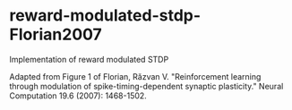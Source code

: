 # reward-modulated-stdp-Florian2007

Implementation of reward modulated STDP 

Adapted from Figure 1 of Florian, Răzvan V. "Reinforcement learning through modulation of spike-timing-dependent synaptic plasticity." Neural Computation 19.6 (2007): 1468-1502.
